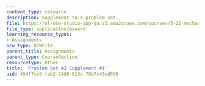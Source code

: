 ```yaml
---
content_type: resource
description: Supplement to a problem set.
file: https://ol-ocw-studio-app-qa.s3.amazonaws.com/courses/3-22-mechanical-behavior-of-materials-spring-2008/454f7ce0fab224d8013c76b7c43ed096_3_1.xls
file_type: application/msword
learning_resource_types:
- Assignments
ocw_type: OCWFile
parent_title: Assignments
parent_type: CourseSection
resourcetype: Other
title: 'Problem Set #3 Supplement #1'
uid: 454f7ce0-fab2-24d8-013c-76b7c43ed096
---
```

